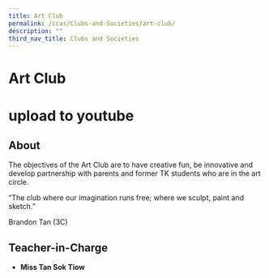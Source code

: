 ```yaml
---
title: Art Club
permalink: /ccas/Clubs-and-Societies/art-club/
description: ""
third_nav_title: Clubs and Societies
---
```

# Art Club
# upload to youtube

## **About**

The objectives of the Art Club are to have creative fun, be innovative and develop partnership with parents and former TK students who are in the art circle.

“The club where our imagination runs free; where we sculpt, paint and sketch.”

Brandon Tan (3C)

## **Teacher-in-Charge**

*   **Miss Tan Sok Tiow**